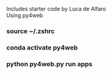 Includes starter code by Luca de Alfaro\
Using py4web

### source ~/.zshrc

### conda activate py4web
### python py4web.py run apps
